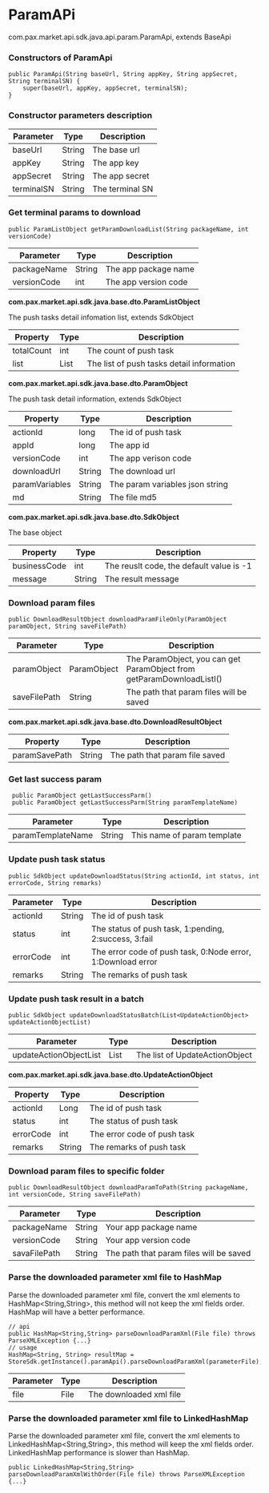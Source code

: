 # ParamAPi

com.pax.market.api.sdk.java.api.param.ParamApi, extends BaseApi

### Constructors of ParamApi

```
public ParamApi(String baseUrl, String appKey, String appSecret, String terminalSN) {
    super(baseUrl, appKey, appSecret, terminalSN);
}
```
### Constructor parameters description

| Parameter  | Type   | Description     |
| ---------- | ------ | --------------- |
| baseUrl    | String | The base url    |
| appKey     | String | The app key     |
| appSecret  | String | The app secret  |
| terminalSN | String | The terminal SN |


### Get terminal params to download

```
public ParamListObject getParamDownloadList(String packageName, int versionCode)
```

| Parameter   | Type   | Description          |
| ----------- | ------ | -------------------- |
| packageName | String | The app package name |
| versionCode | int    | The app version code |

**com.pax.market.api.sdk.java.base.dto.ParamListObject**

The push tasks detail infomation list, extends SdkObject

| Property   | Type              | Description                               |
| ---------- | ----------------- | ----------------------------------------- |
| totalCount | int               | The count of push task                    |
| list       | List<ParamObject> | The list of push tasks detail information |

**com.pax.market.api.sdk.java.base.dto.ParamObject**

The push task detail information, extends SdkObject

| Property       | Type   | Description                     |
| -------------- | ------ | ------------------------------- |
| actionId       | long   | The id of push task             |
| appId          | long   | The app id                      |
| versionCode    | int    | The app verison code            |
| downloadUrl    | String | The download url                |
| paramVariables | String | The param variables json string |
| md             | String | The file md5                    |

**com.pax.market.api.sdk.java.base.dto.SdkObject**

The base object

| Property     | Type   | Description                              |
| ------------ | ------ | ---------------------------------------- |
| businessCode | int    | The reuslt code, the default value is -1 |
| message      | String | The result message                       |

### Download param files

```
public DownloadResultObject downloadParamFileOnly(ParamObject paramObject, String saveFilePath)
```

| Parameter    | Type        | Description                                                  |
| ------------ | ----------- | ------------------------------------------------------------ |
| paramObject  | ParamObject | The ParamObject, you can get ParamObject from getParamDownloadListI() |
| saveFilePath | String      | The path that param files will be saved                      |

**com.pax.market.api.sdk.java.base.dto.DownloadResultObject**

| Property      | Type   | Description                    |
| ------------- | ------ | ------------------------------ |
| paramSavePath | String | The path that param file saved |

### Get last success param

```
 public ParamObject getLastSuccessParm()
 public ParamObject getLastSuccessParm(String paramTemplateName)
```

| Parameter    | Type        | Description                                                  |
| ------------ | ----------- | ------------------------------------------------------------ |
| paramTemplateName | String | This name of param template |

### Update push task status

```
public SdkObject updateDownloadStatus(String actionId, int status, int errorCode, String remarks)
```

| Parameter | Type   | Description                                                 |
| --------- | ------ | ----------------------------------------------------------- |
| actionId  | String | The id of push task                                         |
| status    | int    | The status of push task, 1:pending, 2:success, 3:fail       |
| errorCode | int    | The error code of push task, 0:Node error, 1:Download error |
| remarks   | String | The remarks of push task                                    |

### Update push task result in a batch

```
public SdkObject updateDownloadStatusBatch(List<UpdateActionObject> updateActionObjectList)
```

| Parameter              | Type                     | Description                    |
| ---------------------- | ------------------------ | ------------------------------ |
| updateActionObjectList | List<UpdateActionObject> | The list of UpdateActionObject |

**com.pax.market.api.sdk.java.base.dto.UpdateActionObject**

| Property  | Type   | Description                 |
| --------- | ------ | --------------------------- |
| actionId  | Long   | The id of push task         |
| status    | int    | The status of push task     |
| errorCode | int    | The error code of push task |
| remarks   | String | The remarks of push task    |

### Download param files to specific folder

```
public DownloadResultObject downloadParamToPath(String packageName, int versionCode, String saveFilePath)
```

| Parameter    | Type   | Description                             |
| ------------ | ------ | --------------------------------------- |
| packageName  | String | Your app package name                        |
| versionCode  | String | Your app version code                        |
| savaFilePath | String | The path that param files will be saved |

### Parse the downloaded parameter xml file to HashMap

Parse the downloaded parameter xml file, convert the xml elements to HashMap<String,String>, this method will not keep the xml fields order. HashMap will have a better performance.

```
// api
public HashMap<String,String> parseDownloadParamXml(File file) throws ParseXMLException {...}
// usage
HashMap<String, String> resultMap = StoreSdk.getInstance().paramApi().parseDownloadParamXml(parameterFile);
```

| Parameter | Type | Description             |
| --------- | ---- | ----------------------- |
| file      | File | The downloaded xml file |

### Parse the downloaded parameter xml file to LinkedHashMap

Parse the downloaded parameter xml file, convert the xml elements to LinkedHashMap<String,String>, this method will keep the xml fields order. LinkedHashMap performance is slower than HashMap.

```
public LinkedHashMap<String,String> parseDownloadParamXmlWithOrder(File file) throws ParseXMLException {...}
```
